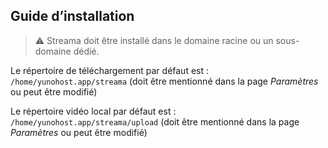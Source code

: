 ## Guide d’installation

> :warning: Streama doit être installé dans le domaine racine ou un sous-domaine dédié.

Le répertoire de téléchargement par défaut est : `/home/yunohost.app/streama` (doit être mentionné dans la page *Paramètres* ou peut être modifié)
 
Le répertoire vidéo local par défaut est : `/home/yunohost.app/streama/upload` (doit être mentionné dans la page *Paramètres* ou peut être modifié)
